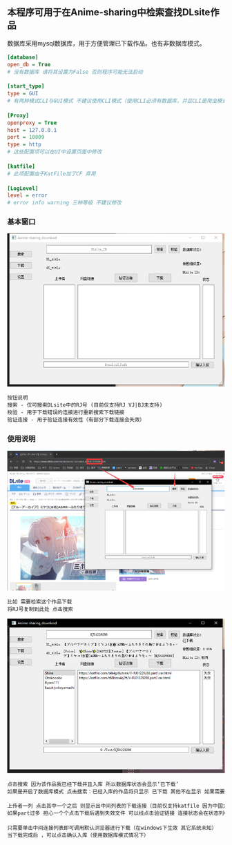 ##  本程序可用于在Anime-sharing中检索查找DLsite作品 

数据库采用mysql数据库，用于方便管理已下载作品。也有非数据库模式。

``` ini
[database]
open_db = True
# 没有数据库 请将其设置为False 否则程序可能无法启动

[start_type]
type = GUI
# 有两种模式CLI与GUI模式 不建议使用CLI模式（使用CLI必须有数据库，并且CLI是爬虫模式）

[Proxy]
openproxy = True 
host = 127.0.0.1
port = 10809
type = http
# 这些配置项可以在UI中设置页面中修改

[katfile]
# 此项配置由于KatFile加了CF 弃用

[LogLevel]
level = error
# error info warning 三种等级 不建议修改
```



### 基本窗口



![indexUI](img/indexUI.png)

 

``` tex
按钮说明
搜索 - 仅可搜索DLsite中的RJ号 (目前仅支持RJ VJ|BJ未支持)
校验 - 用于下载错误的连接进行重新搜索下载链接
验证连接 - 用于验证连接有效性（有部分下载连接会失效）

```



### 使用说明

![DLsite_WEB](img/DLsite_WEB.png)

``` tex
比如 需要检索这个作品下载 
将RJ号复制到此处 点击搜索 
```

![SELECT](img/SELECT.png)

 ``` tex
 点击搜索 因为该作品我已经下载并且入库 所以数据库状态会显示‘已下载’
 如果是开启了数据库模式 点击搜索：已经入库的作品将只显示 已下载 其他不在显示 如果需要下载失败需要重新下载 则点击校验即可
 
 上传者一列 点击其中一个之后 则显示出中间列表的下载连接（目前仅支持katfile 因为中国大陆可以直连下载）
 如果part过多 担心一个个点击下载后遇到失效文件 可以线点击验证链接 连接状态会在状态列中显示
 
 只需要单击中间连接列表即可调用默认浏览器进行下载（在windows下生效 其它系统未知）
 当下载完成后 ，可以点击确认入库（使用数据库模式情况下）
 ```

